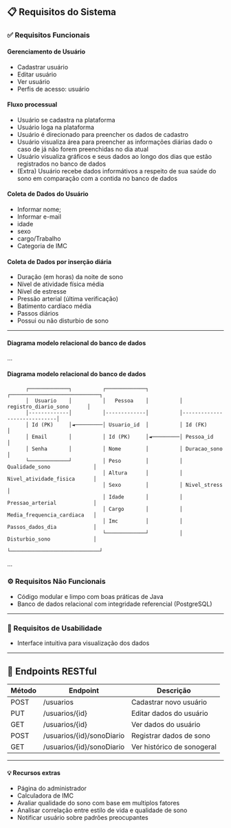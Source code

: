 ## 📋 Requisitos do Sistema

### ✅ Requisitos Funcionais

#### Gerenciamento de Usuário
- Cadastrar usuário  
- Editar usuário  
- Ver usuário  
- Perfis de acesso: usuário

#### Fluxo processual
- Usuário se cadastra na plataforma
- Usuário loga na plataforma
- Usuário é direcionado para preencher os dados de cadastro
- Usuário visualiza área para preencher as informações diárias dado o caso de já não forem preenchidas no dia atual
- Usuário visualiza gráficos e seus dados ao longo dos dias que estão registrados no banco de dados
- (Extra) Usuário recebe dados informátivos a respeito de sua saúde do sono em comparação com a contida no banco de dados


#### Coleta de Dados do Usuário
- Informar nome;
- Informar e-mail
- idade
- sexo
- cargo/Trabalho
- Categoria de IMC

#### Coleta de Dados por inserção diária
- Duração (em horas) da noite de sono
- Nível de atividade física média 
- Nível de estresse
- Pressão arterial (última verificação)
- Batimento cardíaco média
- Passos diários
- Possui ou não disturbio de sono

---

#### Diagrama modelo relacional do banco de dados

...
#### Diagrama modelo relacional do banco de dados

```
      ┌─────────────┐          ┌─────────────┐          ┌─────────────────────────────┐
      │  Usuario    │          │   Pessoa    │          │   registro_diario_sono      │
      │-------------│          │-------------│          │-----------------------------│
      │ Id (PK)     │◄─────────│ Usuario_id  │          │ Id (FK)                     │
      │ Email       │          │ Id (PK)     │◄─────────│ Pessoa_id                   │
      │ Senha       │          │ Nome        │          │ Duracao_sono                │
      └─────────────┘          │ Peso        │          │ Qualidade_sono              │
                               │ Altura      │          │ Nivel_atividade_fisica      │
                               │ Sexo        │          │ Nivel_stress                │
                               │ Idade       │          │ Pressao_arterial            │
                               │ Cargo       │          │ Media_frequencia_cardiaca   │
                               │ Imc         │          │ Passos_dados_dia            │
                               └─────────────┘          │ Disturbio_sono              │
                                                        └─────────────────────────────┘
```
...

### ⚙️ Requisitos Não Funcionais
 
- Código modular e limpo com boas práticas de Java  
- Banco de dados relacional com integridade referencial (PostgreSQL)  

---

### 🎨 Requisitos de Usabilidade

- Interface intuitiva para visualização dos dados

---

## 🔗 Endpoints RESTful 

| Método | Endpoint                  | Descrição                                      |
|--------|---------------------------|------------------------------------------------|
| POST   | /usuarios                 | Cadastrar novo usuário                         |
| PUT    | /usuarios/{id}            | Editar dados do usuário                        |
| GET    | /usuarios/{id}            | Ver dados do usuário                           |
| POST   | /usuarios/{id}/sonoDiario       | Registrar dados de sono                        |
| GET    | /usuarios/{id}/sonoDiario       | Ver histórico de sonogeral                        |

---

#### 💡 Recursos extras

- Página do administrador
- Calculadora de IMC
- Avaliar qualidade do sono com base em multiplos fatores
- Analisar correlação entre estilo de vida e qualidade de sono
- Notificar usuário sobre padrões preocupantes